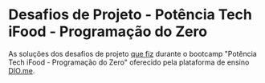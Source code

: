 # Desafios de Projeto - Potência Tech iFood - Programação do Zero
As soluções dos desafios de projeto [que fiz](https://www.dio.me/users/luizmipc) durante o bootcamp "Potência Tech iFood - Programação do Zero" oferecido pela plataforma de ensino [DIO.me](https://www.dio.me).
